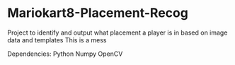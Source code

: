 # Mariokart8-Placement-Recog
Project to identify and output what placement a player is in based on image data and templates
This is a mess

Dependencies:
Python
Numpy
OpenCV
